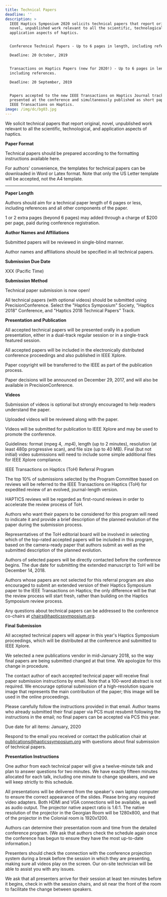 ```yaml
---
title: Technical Papers
deadline: ''
description: >
  IEEE Haptics Symposium 2020 solicits technical papers that report original,
  novel, unpublished work relevant to all the scientific, technological, and
  application aspects of haptics.


  Conference Technical Papers - Up to 6 pages in length, including references. 

  Deadline: 20 October, 2019


  Transactions on Haptics Papers (new for 2020!) - Up to 6 pages in length,
  including references.

  Deadline: 20 September, 2019


  Papers accepted to the new IEEE Transactions on Haptics Journal track will be
  presented at the conference and simultaneously published as short papers in
  IEEE Transactions on Haptics. 
image: /img/dc/bg03.jpg
---
```

We solicit technical papers that report original, novel, unpublished work relevant to all the scientific, technological, and application aspects of haptics.



**Paper Format**



Technical papers should be prepared according to the formatting instructions available here.

For authors' convenience, the templates for technical papers can be downloaded in Word or Latex format. Note that only the US Letter template will be accepted, not the A4 template.

****

**Paper Length**



Authors should aim for a technical paper length of 6 pages or less, including references and all other components of the paper.

1 or 2 extra pages (beyond 6 pages) may added through a charge of $200 per page, paid during conference registration.



**Author Names and Affiliations**



Submitted papers will be reviewed in single-blind manner.

Author names and affiliations should be specified in all technical papers.



**Submission Due Date**



XXX (Pacific Time)



**Submission Method**



Technical paper submission is now open!

All technical papers (with optional videos) should be submitted using PrecisionConference.  Select the "Haptics Symposium" Society, "Haptics 2018" Conference, and "Haptics 2018 Technical Papers" Track. 



**Presentation and Publication**



All accepted technical papers will be presented orally in a podium presentation, either in a dual-track regular session or in a single-track featured session.

All accepted papers will be included in the electronically distributed conference proceedings and also published in IEEE Xplore.

Paper copyright will be transferred to the IEEE as part of the publication process.

Paper decisions will be announced on December 29, 2017, and will also be available in PrecisionConference.



**Videos**



Submission of videos is optional but strongly encouraged to help readers understand the paper.

Uploaded videos will be reviewed along with the paper.

Videos will be submitted for publication to IEEE Xplore and may be used to promote the conference.

Guidelines: format (mpeg 4, .mp4), length (up to 2 minutes), resolution (at least 480p progressive scan), and file size (up to 40 MB).  Final (but not initial) video submissions will need to include some simple additional files for IEEE Xplore compliance.

IEEE Transactions on Haptics (ToH) Referral Program



The top 10% of submissions selected by the Program Committee based on reviews will be referred to the IEEE Transactions on Haptics (ToH) for expedited review of an evolved, journal-length version.

HAPTICS reviews will be regarded as first-round reviews in order to accelerate the review process of ToH.

Authors who want their papers to be considered for this program will need to indicate it and provide a brief description of the planned evolution of the paper during the submission process.

Representatives of the ToH editorial board will be involved in selecting which of the top-rated accepted papers will be included in this program, based on the camera-ready paper that authors submit as well as the submitted description of the planned evolution.  

Authors of selected papers will be directly contacted before the conference begins.  The due date for submitting the extended manuscript to ToH will be December 14, 2018. 

Authors whose papers are not selected for this referral program are also encouraged to submit an extended version of their Haptics Symposium paper to the IEEE Transactions on Haptics; the only difference will be that the review process will start fresh, rather than building on the Haptics Symposium review process.

Any questions about technical papers can be addressed to the conference co-chairs at chairs@hapticssymposium.org.



 



**Final Submission**



All accepted technical papers will appear in this year's Haptics Symposium proceedings, which will be distributed at the conference and submitted to IEEE Xplore.



We selected a new publications vendor in mid-January 2018, so the way final papers are being submitted changed at that time. We apologize for this change in procedure.



The contact author of each accepted technical paper will receive final paper submission instructions by email. Note that a 100-word abstract is not required.  We encourage optional submission of a high-resolution square image that represents the main contribution of the paper; this image will be used in the online proceedings.



Please carefully follow the instructions provided in that email. Author teams who already submitted their final paper via PCS must resubmit following the instructions in the email; no final papers can be accepted via PCS this year.



Due date for all items: January, 2020



Respond to the email you received or contact the publication chair at publications@hapticssymposium.org with questions about final submission of technical papers.



 

**Presentation Instructions**



One author from each technical paper will give a twelve-minute talk and plan to answer questions for two minutes.  We have exactly fifteen minutes allocated for each talk, including one minute to change speakers, and we will keep strictly to this schedule.



All presentations will be delivered from the speaker's own laptop computer to ensure the correct appearance of the slides. Please bring any required video adapters.  Both HDMI and VGA connections will be available, as well as audio output.  The projector native aspect ratio is 1.6:1.  The native resolution of the projector in the Georgian Room will be 1280x800, and that of the projector in the Colonial room is 1920x1200.  



Authors can determine their presentation room and time from the detailed conference program.  (We ask that authors check the schedule again once the conference has begun to ensure they have the most up-to-date information.)



Presenters should check the connection with the conference projection system during a break before the session in which they are presenting, making sure all videos play on the screen.  Our on-site technician will be able to assist you with any issues.



We ask that all presenters arrive for their session at least ten minutes before it begins, check in with the session chairs, and sit near the front of the room to facilitate the change between speakers.
